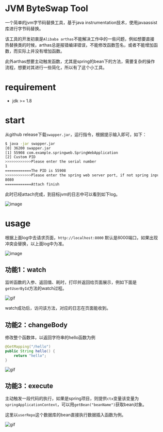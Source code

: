 # JVM ByteSwap Tool
一个简单的jvm字节码替换工具，基于java instrumentation技术，使用javaassist库进行字节码替换。

该工具的开发初衷是`Alibaba arthas`不能解决工作中的一些问题，例如想要直接热替换类的时候，arthas总是报错编译错误，不能修改函数签名，或者不能增加函数，而实际上并没有增加函数。

此外arthas想要主动触发函数，尤其是spring的bean下的方法，需要复杂的操作流程，想要对其进行一些简化，所以有了这个小工具。

# requirement
- jdk >= 1.8
# start
从github release下载`swapper.jar`，运行指令，根据提示输入即可，如下：
```bash
$ java -jar swapper.jar
[0] 36200 swapper.jar
[1] 55908 com.example.springweb.SpringWebApplication
[2] Custom PID
>>>>>>>>>>>>Please enter the serial number
1
============The PID is 55908
>>>>>>>>>>>>Please enter the spring web server port, if not spring input enter key to skip
8080
============Attach finish
```
此时已经attach完成，到目标jvm的日志中可以看到如下log。

![image](https://i.imgur.com/y8v0ptc.png)

# usage
根据上面log中去请求页面，`http://localhost:8000` 默认是8000端口，如果出现冲突会替换，以上面log中为准。

![image](https://i.imgur.com/NurMQLM.png)

## 功能1：watch
监听函数的入参、返回值、耗时，打印并返回给页面展示，例如下面是`getUserById`方法的watch过程。

![gif](https://i.imgur.com/LUtOfEq.gif)

watch成功后，访问该方法，对应的日志在页面能收到。

## 功能2：changeBody
修改整个函数体，以返回字符串的hello函数为例
```java
@GetMapping("/hello")
public String hello() {
    return "hello";
}
```
![gif](https://i.imgur.com/VjDEHUb.gif)
## 功能3：execute
主动触发一段代码的执行，如果是spring项目，则提供`ctx`变量该变量为`springApplicationContext`，可以用`getBean("beanName")`获取bean对象。

这里以`userRepo`这个数据库的bean直接执行数据插入函数为例。

![gif](https://i.imgur.com/89yuNx5.gif)









